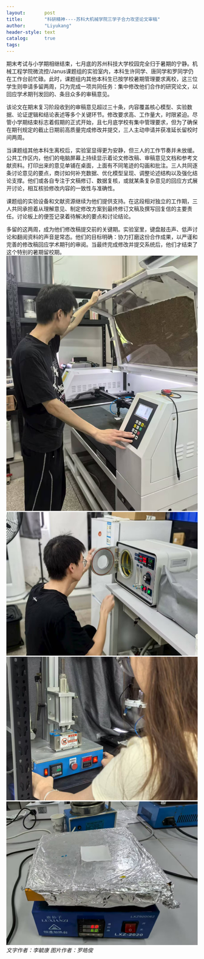 ```yaml
---
layout:       post
title:        "科研精神----苏科大机械学院三学子合力攻坚论文审稿"
author:       "Liyukang"
header-style: text
catalog:      true
tags:
---
```

期末考试与小学期相继结束，七月底的苏州科技大学校园完全归于暑期的宁静。机械工程学院微流控/Janus课题组的实验室内，本科生许同学、唐同学和罗同学仍在工作台前忙碌。此时，课题组内其他本科生已按学校暑期管理要求离校，这三位学生则申请多留两周，只为完成一项共同任务：集中修改他们合作的研究论文，以回应学术期刊发回的、条目众多的审稿意见。

该论文在期末复习阶段收到的审稿意见超过三十条，内容覆盖核心模型、实验数据、论证逻辑和结论表述等多个关键环节。修改要求高、工作量大，时限紧迫。尽管小学期结束标志着假期的正式开始，且七月底学校有集中管理要求，但为了确保在期刊规定的截止日期前高质量完成修改并提交，三人主动申请并获准延长留校时间两周。

当课题组其他本科生离校后，实验室显得更为安静，但三人的工作节奏并未放缓。公共工作区内，他们的电脑屏幕上持续显示着论文修改稿、审稿意见文档和参考文献资料。打印出来的意见单铺在桌面，上面有不同笔迹的勾画和批注。三人共同逐条讨论意见的要点，商讨如何补充数据、优化模型呈现、调整论述结构以及强化结论支撑。他们或各自专注于文稿修订、数据复核，或就某条复杂意见的回应方式展开讨论，相互核验修改内容的一致性与准确性。

课题组的实验设备和文献资源继续为他们提供支持。在这段相对独立的工作期，三人共同承担着从理解意见、制定修改方案到最终修订文稿及撰写回复信的主要责任。讨论板上的便签记录着待解决的要点和讨论结论。

多留的这两周，成为他们修改稿提交前的关键期。实验室里，键盘敲击声、低声讨论和翻阅资料的声音是常态。他们的目标明确：协力打磨这份合作成果，以严谨和完善的修改稿回应学术期刊的审阅。当最终完成修改并提交系统后，他们才结束了这个特别的暑期留校期。
![](img/in-post/实验照片1.jpg)
![](img/in-post/实验照片2.jpg)
![](img/in-post/实验照片3.jpg)
![](img/in-post/实验照片4.jpg)
*文字作者：李毓康 图片作者：罗皓俊*
